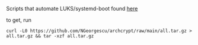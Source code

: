 Scripts that automate LUKS/systemd-boot found [here](https://jherrlin.github.io/posts/arch-install/)

to get, run

    curl -L0 https://github.com/NGeorgescu/archcrypt/raw/main/all.tar.gz > all.tar.gz && tar -xzf all.tar.gz 
